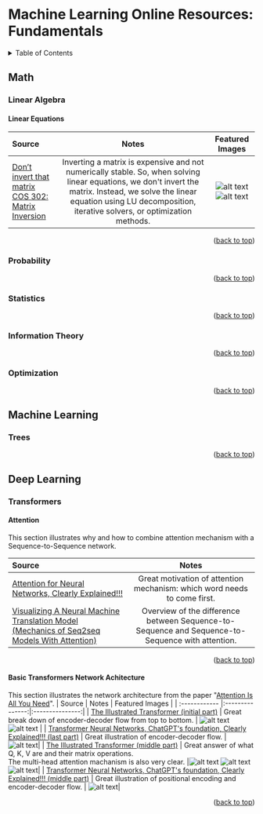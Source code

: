 # Machine Learning Online Resources: Fundamentals

<!-- Improved compatibility of back to top link: See: https://github.com/othneildrew/Best-README-Template/pull/73 -->
<a name="readme-top"></a>
<!--
*** Thanks for checking out the Best-README-Template. If you have a suggestion
*** that would make this better, please fork the repo and create a pull request
*** or simply open an issue with the tag "enhancement".
*** Don't forget to give the project a star!
*** Thanks again! Now go create something AMAZING! :D
-->



<!-- PROJECT SHIELDS -->
<!--
*** I'm using markdown "reference style" links for readability.
*** Reference links are enclosed in brackets [ ] instead of parentheses ( ).
*** See the bottom of this document for the declaration of the reference variables
*** for contributors-url, forks-url, etc. This is an optional, concise syntax you may use.
*** https://www.markdownguide.org/basic-syntax/#reference-style-links
-->

<!-- TABLE OF CONTENTS -->
<details>
  <summary>Table of Contents</summary>
  <ol>
    <li>
      <a href="#math">Math</a>
      <ul>
        <ul>
          <a href="#linear-algebra">Linear Algebra</a>
          <li><a href="#linear-algebra">Linear Algebra</a></li>  
        </ul>
        <li><a href="#probability">Probability</a></li>
        <li><a href="#statistics">Statistics</a></li>
        <li><a href="#information-theory">Information Theory</a></li>
        <li><a href="#optimization">Optimization</a></li>
      </ul>
    </li>
    <li>
      <a href="#machine-learning">Machine Learning</a>
      <ul>
        <li><a href="#trees">Trees</a></li>
      </ul>
    </li>
    <li>
      <a href="#deep-learning">Deep Learning</a>
      <ul>
        <li><a href="#transformers">Transformers</a></li>
      </ul>
    </li>
  </ol>
</details>

<!-- Math -->
## Math

<!-- Linear Algebra -->
### Linear Algebra

#### Linear Equations
| Source  | Notes |  Featured Images |
| :------------ |:---------------:|:---------------:|
| [Don’t invert that matrix](https://www.johndcook.com/blog/2010/01/19/dont-invert-that-matrix/) <br> [COS 302: Matrix Inversion](https://www.youtube.com/watch?v=5aPP9tGgC-s) | Inverting a matrix is expensive and not numerically stable. So, when solving linear equations, we don't invert the matrix. Instead, we solve the linear equation using LU decomposition, iterative solvers, or optimization methods. | ![alt text](https://github.com/sianjin/Machine-Learning-Free-Resource-Fundamentals/blob/main/images/linear-algebra/inverse_matrix_unstable_COS302%20.png) ![alt text](https://github.com/sianjin/Machine-Learning-Free-Resource-Fundamentals/blob/main/images/linear-algebra/solve_linear_equations_COS302%20.png) |

<p align="right">(<a href="#readme-top">back to top</a>)</p>

<!-- Probability -->
### Probability


<p align="right">(<a href="#readme-top">back to top</a>)</p>

<!-- Statistics -->
### Statistics


<p align="right">(<a href="#readme-top">back to top</a>)</p>

<!-- Information Theory -->
### Information Theory


<p align="right">(<a href="#readme-top">back to top</a>)</p>

<!-- Optimization -->
###  Optimization

<p align="right">(<a href="#readme-top">back to top</a>)</p>







<!-- Machine Learning -->
## Machine Learning

<!-- Trees -->
### Trees

<p align="right">(<a href="#readme-top">back to top</a>)</p>







<!-- Deep Learning -->
## Deep Learning

<!-- Transformers -->
### Transformers

#### Attention
This section illustrates why and how to combine attention mechanism with a Sequence-to-Sequence network.

| Source  | Notes | 
| :------------ |:---------------:|
| [Attention for Neural Networks, Clearly Explained!!!](https://www.youtube.com/watch?v=PSs6nxngL6k)     |  Great motivation of attention mechanism: which word needs to come first. |
[Visualizing A Neural Machine Translation Model (Mechanics of Seq2seq Models With Attention)](https://jalammar.github.io/visualizing-neural-machine-translation-mechanics-of-seq2seq-models-with-attention/)      | Overview of the difference between Sequence-to-Sequence and Sequence-to-Sequence with attention.  |

<p align="right">(<a href="#readme-top">back to top</a>)</p>

#### Basic Transformers Network Achitecture
This section illustrates the network architecture from the paper "[Attention Is All You Need](https://arxiv.org/abs/1706.03762)".
| Source  | Notes | Featured Images |
| :------------ |:---------------:|:---------------:|
| [The Illustrated Transformer (initial part)](https://jalammar.github.io/illustrated-transformer/)     | Great break down of encoder-decoder flow from top to bottom.  | ![alt text](https://github.com/sianjin/Machine-Learning-Free-Resource-Fundamentals/blob/main/images/transformers/encoder_decoder_overview_1_jalammar.png) ![alt text](https://github.com/sianjin/Machine-Learning-Free-Resource-Fundamentals/blob/main/images/transformers/encoder_decoder_overview_2_jalammar.png) |
| [Transformer Neural Networks, ChatGPT's foundation, Clearly Explained!!! (last part)](https://www.youtube.com/watch?v=zxQyTK8quyY&t=1s)     | Great illustration of encoder-decoder flow.  |![alt text](https://github.com/sianjin/Machine-Learning-Free-Resource-Fundamentals/blob/main/images/transformers/encoder_decoder_overview_SQ.png)|
| [The Illustrated Transformer (middle part)](https://jalammar.github.io/illustrated-transformer/)     |  Great answer of what Q, K, V are and their matrix operations. <br> The multi-head attention machanism is also very clear. |![alt text](https://github.com/sianjin/Machine-Learning-Free-Resource-Fundamentals/blob/main/images/transformers/qkv_1_jalammar.png) ![alt text](https://github.com/sianjin/Machine-Learning-Free-Resource-Fundamentals/blob/main/images/transformers/qkv_2_jalammar.png) ![alt text](https://github.com/sianjin/Machine-Learning-Free-Resource-Fundamentals/blob/main/images/transformers/qkv_3_jalammar.png)|
| [Transformer Neural Networks, ChatGPT's foundation, Clearly Explained!!! (middle part)](https://www.youtube.com/watch?v=zxQyTK8quyY&t=1s)     | Great illustration of positional encoding and encoder-decoder flow.  | ![alt text](https://github.com/sianjin/Machine-Learning-Free-Resource-Fundamentals/blob/main/images/transformers/positional_encoding_SQ.png)|
<p align="right">(<a href="#readme-top">back to top</a>)</p>


<!-- MARKDOWN LINKS & IMAGES -->
<!-- https://www.markdownguide.org/basic-syntax/#reference-style-links -->
[contributors-shield]: https://img.shields.io/github/contributors/othneildrew/Best-README-Template.svg?style=for-the-badge
[contributors-url]: https://github.com/othneildrew/Best-README-Template/graphs/contributors
[forks-shield]: https://img.shields.io/github/forks/othneildrew/Best-README-Template.svg?style=for-the-badge
[forks-url]: https://github.com/othneildrew/Best-README-Template/network/members
[stars-shield]: https://img.shields.io/github/stars/othneildrew/Best-README-Template.svg?style=for-the-badge
[stars-url]: https://github.com/othneildrew/Best-README-Template/stargazers
[issues-shield]: https://img.shields.io/github/issues/othneildrew/Best-README-Template.svg?style=for-the-badge
[issues-url]: https://github.com/othneildrew/Best-README-Template/issues
[license-shield]: https://img.shields.io/github/license/othneildrew/Best-README-Template.svg?style=for-the-badge
[license-url]: https://github.com/othneildrew/Best-README-Template/blob/master/LICENSE.txt
[linkedin-shield]: https://img.shields.io/badge/-LinkedIn-black.svg?style=for-the-badge&logo=linkedin&colorB=555
[linkedin-url]: https://www.linkedin.com/in/sian-jin-0461a4188/
[product-screenshot]: images/screenshot.png
[Next.js]: https://img.shields.io/badge/next.js-000000?style=for-the-badge&logo=nextdotjs&logoColor=white
[Next-url]: https://nextjs.org/
[React.js]: https://img.shields.io/badge/React-20232A?style=for-the-badge&logo=react&logoColor=61DAFB
[React-url]: https://reactjs.org/
[Vue.js]: https://img.shields.io/badge/Vue.js-35495E?style=for-the-badge&logo=vuedotjs&logoColor=4FC08D
[Vue-url]: https://vuejs.org/
[Angular.io]: https://img.shields.io/badge/Angular-DD0031?style=for-the-badge&logo=angular&logoColor=white
[Angular-url]: https://angular.io/
[Svelte.dev]: https://img.shields.io/badge/Svelte-4A4A55?style=for-the-badge&logo=svelte&logoColor=FF3E00
[Svelte-url]: https://svelte.dev/
[Laravel.com]: https://img.shields.io/badge/Laravel-FF2D20?style=for-the-badge&logo=laravel&logoColor=white
[Laravel-url]: https://laravel.com
[Bootstrap.com]: https://img.shields.io/badge/Bootstrap-563D7C?style=for-the-badge&logo=bootstrap&logoColor=white
[Bootstrap-url]: https://getbootstrap.com
[JQuery.com]: https://img.shields.io/badge/jQuery-0769AD?style=for-the-badge&logo=jquery&logoColor=white
[JQuery-url]: https://jquery.com 
